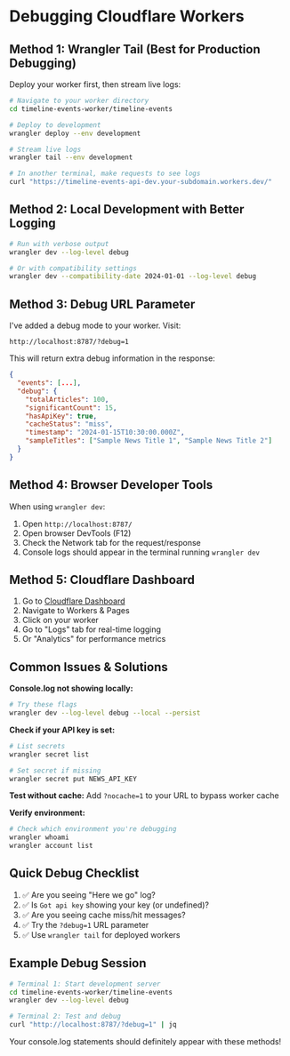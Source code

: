 # Debugging Cloudflare Workers

## **Method 1: Wrangler Tail (Best for Production Debugging)**

Deploy your worker first, then stream live logs:

```bash
# Navigate to your worker directory
cd timeline-events-worker/timeline-events

# Deploy to development
wrangler deploy --env development

# Stream live logs
wrangler tail --env development

# In another terminal, make requests to see logs
curl "https://timeline-events-api-dev.your-subdomain.workers.dev/"
```

## **Method 2: Local Development with Better Logging**

```bash
# Run with verbose output
wrangler dev --log-level debug

# Or with compatibility settings
wrangler dev --compatibility-date 2024-01-01 --log-level debug
```

## **Method 3: Debug URL Parameter**

I've added a debug mode to your worker. Visit:
```
http://localhost:8787/?debug=1
```

This will return extra debug information in the response:
```json
{
  "events": [...],
  "debug": {
    "totalArticles": 100,
    "significantCount": 15,
    "hasApiKey": true,
    "cacheStatus": "miss",
    "timestamp": "2024-01-15T10:30:00.000Z",
    "sampleTitles": ["Sample News Title 1", "Sample News Title 2"]
  }
}
```

## **Method 4: Browser Developer Tools**

When using `wrangler dev`:
1. Open `http://localhost:8787/`
2. Open browser DevTools (F12)
3. Check the Network tab for the request/response
4. Console logs should appear in the terminal running `wrangler dev`

## **Method 5: Cloudflare Dashboard**

1. Go to [Cloudflare Dashboard](https://dash.cloudflare.com/)
2. Navigate to Workers & Pages
3. Click on your worker
4. Go to "Logs" tab for real-time logging
5. Or "Analytics" for performance metrics

## **Common Issues & Solutions**

**Console.log not showing locally:**
```bash
# Try these flags
wrangler dev --log-level debug --local --persist
```

**Check if your API key is set:**
```bash
# List secrets
wrangler secret list

# Set secret if missing
wrangler secret put NEWS_API_KEY
```

**Test without cache:**
Add `?nocache=1` to your URL to bypass worker cache

**Verify environment:**
```bash
# Check which environment you're debugging
wrangler whoami
wrangler account list
```

## **Quick Debug Checklist**

1. ✅ Are you seeing "Here we go" log?
2. ✅ Is `Got api key` showing your key (or undefined)?
3. ✅ Are you seeing cache miss/hit messages?
4. ✅ Try the `?debug=1` URL parameter
5. ✅ Use `wrangler tail` for deployed workers

## **Example Debug Session**

```bash
# Terminal 1: Start development server
cd timeline-events-worker/timeline-events
wrangler dev --log-level debug

# Terminal 2: Test and debug
curl "http://localhost:8787/?debug=1" | jq
```

Your console.log statements should definitely appear with these methods!
